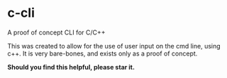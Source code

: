 # c-cli
A proof of concept CLI for C/C++

This was created to allow for the use of user input on the cmd line, using c++. It is very bare-bones, and exists only as a proof of concept. 

**Should you find this helpful, please star it.**
